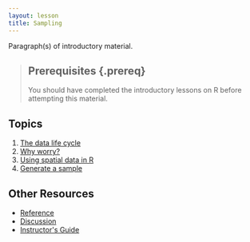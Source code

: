 ```yaml
---
layout: lesson
title: Sampling
---
```

Paragraph(s) of introductory material.

> ## Prerequisites {.prereq}
>
> You should have completed the introductory lessons on R before attempting this material.

## Topics

1.  [The data life cycle](01-sampling.html)
2.  [Why worry?](02-sampling.html)
3.  [Using spatial data in R](03-sampling.html)
2.  [Generate a sample](04-sampling.html)


## Other Resources

*   [Reference](reference.html)
*   [Discussion](discussion.html)
*   [Instructor's Guide](instructors.html)
